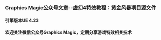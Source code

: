 ### Graphics Magic公众号文章--虚幻4特效教程：黄金风暴项目源文件
#### 引擎版本UE 4.23
#### 欢迎关注微信公众号Graphics Magic，定期分享游戏特效相关技术